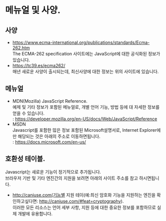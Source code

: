 # 메뉴얼 및 사양.  
## 사양  
- https://www.ecma-international.org/publications/standards/Ecma-262.htm  
The ECMA-262 specification 사이트에는 JavaScript에 대한 공식화된 정보가 있습니다.  
- https://tc39.es/ecma262/   
매년 새로운 사양이 출시되는데, 최신사양에 대한 정보는 위의 사이트에 있습니다.  
## 메뉴얼   
- MDN(Mozilla) JavaScript Reference.   
예제 및 기타 정보가 포함된 메뉴얼로, 개별 언어 기능, 방법 등에 대 자세한 정보를 얻을 수 있습니다.  
: https://developer.mozilla.org/en-US/docs/Web/JavaScript/Reference   
- MSDN   
Javascript를 포함한 많은 정보 포함된 Microsoft설명서로, Internet Explorer에만 해당되는 것은 아래의 주소로 이동하면됩니다.  
: https://docs.microsoft.com/en-us/   
## 호환성 테이블.    
Javascript는 새로운 기능이 정기적으로 추가됩니다.  
브라우저 기반 및 기타 엔진간의 지원을 보려면 아래의 사이트 주소를 참고 하시면됩니다.   
- http://caniuse.com(기능별 지원 테이(예:최신 암호화 기능을 지원하는 엔진을 확인하고싶다면: http://caniuse.com/#feat=cryptography).  
이러한 모든 리소스는 언어 세부 사항, 지원 등에 대한 중요한 정보를 포함하므로 실제 개발에 유용합니다.  



